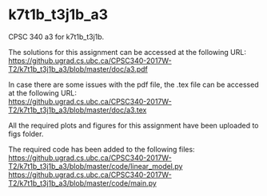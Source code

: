 # k7t1b_t3j1b_a3

CPSC 340 a3 for k7t1b_t3j1b.

The solutions for this assignment can be accessed at the following URL:   
https://github.ugrad.cs.ubc.ca/CPSC340-2017W-T2/k7t1b_t3j1b_a3/blob/master/doc/a3.pdf     

In case there are some issues with the pdf file, the .tex file can be accessed at the following URL:    
https://github.ugrad.cs.ubc.ca/CPSC340-2017W-T2/k7t1b_t3j1b_a3/blob/master/doc/a3.tex         

All the required plots and figures for this assignment have been uploaded to figs folder.    

The required code has been added to the following files:   
https://github.ugrad.cs.ubc.ca/CPSC340-2017W-T2/k7t1b_t3j1b_a3/blob/master/code/linear_model.py      
https://github.ugrad.cs.ubc.ca/CPSC340-2017W-T2/k7t1b_t3j1b_a3/blob/master/code/main.py 
